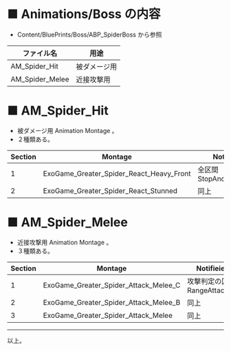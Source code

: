 # ■ Animations/Boss の内容
* Content/BluePrints/Boss/ABP_SpiderBoss から参照

| ファイル名 | 用途 |
| ----- | ----- |
| AM_Spider_Hit | 被ダメージ用 |
| AM_Spider_Melee | 近接攻撃用 |

# ■ AM_Spider_Hit
* 被ダメージ用 Animation Montage 。
* ２種類ある。

| Section | Montage | Notifieies |
| ----- | ----- | ----- |
| 1 | ExoGame_Greater_Spider_React_Heavy_Front | 全区間 StopAndStartAI_NS |
| 2 | ExoGame_Greater_Spider_React_Stunned | 同上 |

# ■ AM_Spider_Melee
* 近接攻撃用 Animation Montage 。
* ３種類ある。

| Section | Montage | Notifieies | Event Tag |
| ----- | ----- | ----- | ----- |
| 1 | ExoGame_Greater_Spider_Attack_Melee_C | 攻撃判定の区間 RangeAttackNS | Event.Montage.Shared.UseSkill |
| 2 | ExoGame_Greater_Spider_Attack_Melee_B | 同上 | 同上 |
| 3 | ExoGame_Greater_Spider_Attack_Melee | 同上 | 同上 |

----
以上。
